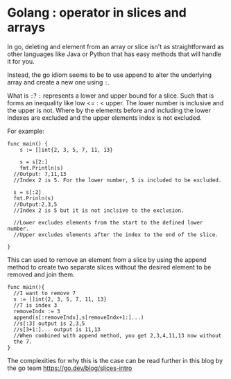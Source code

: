 # Golang : operator in slices and arrays

In go, deleting and element from an array or slice isn't as
straightforward as other languages like Java or Python that has easy
methods that will handle it for you.

Instead, the go idiom seems to be to use append to alter the underlying
array and create a new one using `:`.

What is `:`? `:` represents a lower and upper bound for a slice. Such
that is forms an inequality like low <= : < upper. The lower number is
inclusive and the upper is not. Where by the elements before and
including the lower indexes are excluded and the upper elements index is
not excluded.

For example:

```
func main() {
	s := []int{2, 3, 5, 7, 11, 13}

	s = s[2:]
	fmt.Println(s)
  //Output: 7,11,13
  //Index 2 is 5. For the lower number, 5 is included to be excluded.

  s = s[:2]
  fmt.Prinln(s)
  //Output:2,3,5
  //Index 2 is 5 but it is not inclsive to the exclusion.
  
  //Lower excludes elements from the start to the defined lower number.
  //Upper excludes elements after the index to the end of the slice.

}

```

This can used to remove an element from a slice by using the append
method to create two separate slices without the desired element to be
removed and join them.

```
func main(){
  //I want to remove 7
  s := []int{2, 3, 5, 7, 11, 13}
  //7 is index 3
  removeIndx := 3
  append(s[:removeIndx],s[removeIndx+1:]...)
  //s[:3] output is 2,3,5
  //s[3+1:]... output is 11,13
  //When combined with append method, you get 2,3,4,11,13 now without
  the 7.
}
```

The complexities for why this is the case can be read further in this
blog by the go team https://go.dev/blog/slices-intro



